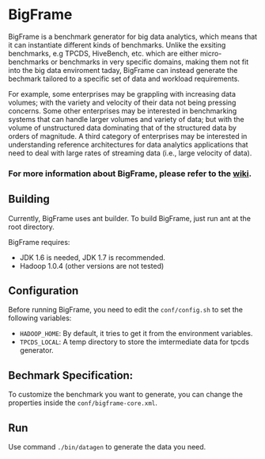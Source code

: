 BigFrame
========

BigFrame is a benchmark generator for big data analytics, which means that it can instantiate different kinds of benchmarks.
Unlike the exsiting benchmarks, e.g TPCDS, HiveBench, etc. which are either micro-benchmarks or benchmarks in 
very specific domains, making them not fit into the big data enviroment taday, BigFrame can instead generate the 
bechmark tailored to a specific set of data and workload requirements.
 
For example, some enterprises may be grappling with increasing data volumes; with the variety and velocity of their 
data not being pressing concerns. Some other enterprises may be interested in benchmarking systems that can handle 
larger volumes and variety of data; but with the volume of unstructured data dominating that of the structured data 
by orders of magnitude. A third category of enterprises may be interested in understanding reference architectures 
for data analytics applications that need to deal with large rates of streaming data (i.e., large velocity of data).

### For more information about BigFrame, please refer to the [wiki](https://github.com/bigframeteam/BigFrame/wiki).

Building
--------

Currently, BigFrame uses ant builder. To build BigFrame, just run ant at the root directory.  

BigFrame requires:
* JDK 1.6 is needed, JDK 1.7 is recommended.
* Hadoop 1.0.4 (other versions are not tested)


Configuration
--------

Before running BigFrame, you need to edit the `conf/config.sh` to set the following variables:
* `HADOOP_HOME`: By default, it tries to get it from the environment variables.
* `TPCDS_LOCAL`: A temp directory to store the imtermediate data for tpcds generator. 

Bechmark Specification:
--------
To customize the benchmark you want to generate, you can change the properties inside the `conf/bigframe-core.xml`.


Run
--------
Use command `./bin/datagen` to generate the data you need.
